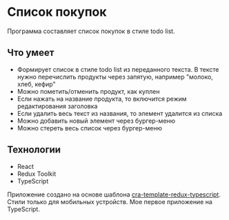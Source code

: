 # Список покупок

Программа составляет список покупок в стиле todo list. 

## Что умеет

* Формирует список в стиле todo list из переданного текста. В тексте нужно перечислить продукты через запятую, например "молоко, хлеб, кефир" 
* Можно пометить/отменить продукт, как куплен 
* Если нажать на название продукта, то включится режим редактирования заголовка 
* Если удалить весь текст из названия, то элемент удалится из списка 
* Можно добавить новый элемент через бургер-меню 
* Можно стереть весь список через бургер-меню 

## Технологии

* React
* Redux Toolkit
* TypeScript 

Приложение создано на основе шаблона [cra-template-redux-typescript](https://github.com/reduxjs/redux-templates). Стили только для мобильных устройств. Мое первое приложение на TypeScript. 